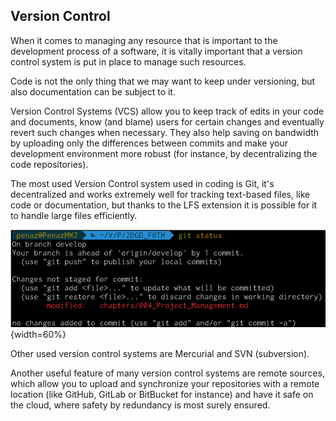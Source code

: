 Version Control
----------------

When it comes to managing any resource that is important to the development process of a software, it is vitally important that a version control system is put in place to manage such resources.

Code is not the only thing that we may want to keep under versioning, but also documentation can be subject to it.

Version Control Systems (VCS) allow you to keep track of edits in your code and documents, know (and blame) users for certain changes and eventually revert such changes when necessary. They also help saving on bandwidth by uploading only the differences between commits and make your development environment more robust (for instance, by decentralizing the code repositories).

The most used Version Control system used in coding is Git, it's decentralized and works extremely well for tracking text-based files, like code or documentation, but thanks to the LFS extension it is possible for it to handle large files efficiently.

![An example screen from Git, a version control system](./images/project_management/git_example.png){width=60%}

Other used version control systems are Mercurial and SVN (subversion).

Another useful feature of many version control systems are remote sources, which allow you to upload and synchronize your repositories with a remote location (like GitHub, GitLab or BitBucket for instance) and have it safe on the cloud, where safety by redundancy is most surely ensured.
